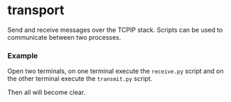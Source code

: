 # transport
Send and receive messages over the TCPIP stack. Scripts can be used to communicate between two processes. 


### Example
Open two terminals, on one terminal execute the `receive.py` script and on the other terminal execute the `transmit.py` script.

Then all will become clear.
